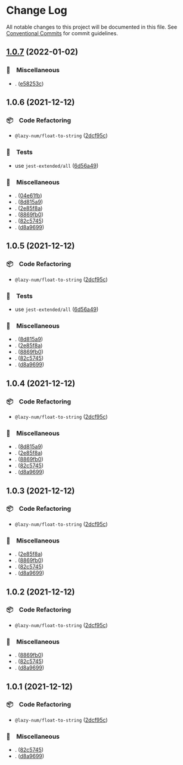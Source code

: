 # Change Log

All notable changes to this project will be documented in this file.
See [Conventional Commits](https://conventionalcommits.org) for commit guidelines.

## [1.0.7](https://github.com/bluelovers/ws-random/compare/@lazy-num/float-to-string@1.0.6...@lazy-num/float-to-string@1.0.7) (2022-01-02)


### 🔖　Miscellaneous

* . ([e58253c](https://github.com/bluelovers/ws-random/commit/e58253c60984cc3947069ea4ae2eb1924cd2940e))





## 1.0.6 (2021-12-12)


### 📦　Code Refactoring

* `@lazy-num/float-to-string` ([2dcf95c](https://github.com/bluelovers/ws-random/commit/2dcf95ccdfbdb06780eb96c92d52ebbd1edd2acd))


### 🚨　Tests

* use `jest-extended/all` ([6d56a49](https://github.com/bluelovers/ws-random/commit/6d56a49e94ec701cd8744632a04871cba4e59ea8))


### 🔖　Miscellaneous

* . ([04e61fb](https://github.com/bluelovers/ws-random/commit/04e61fb160f654f1f2f6efe95f63d900ed2449e3))
* . ([8d815a9](https://github.com/bluelovers/ws-random/commit/8d815a9451f12cabc9b81680e463d429c45f2506))
* . ([2e85f8a](https://github.com/bluelovers/ws-random/commit/2e85f8a1a76c34161fdec36f07b7da0163a0eec7))
* . ([8869fb0](https://github.com/bluelovers/ws-random/commit/8869fb0af949f1ff7c527aa11e5019628498267f))
* . ([82c5745](https://github.com/bluelovers/ws-random/commit/82c5745bfbee557b8703244d6c7d5ffbc1c25e12))
* . ([d8a9699](https://github.com/bluelovers/ws-random/commit/d8a96997fc1b102b408d8110340015ab8d39ff4e))





## 1.0.5 (2021-12-12)


### 📦　Code Refactoring

* `@lazy-num/float-to-string` ([2dcf95c](https://github.com/bluelovers/ws-random/commit/2dcf95ccdfbdb06780eb96c92d52ebbd1edd2acd))


### 🚨　Tests

* use `jest-extended/all` ([6d56a49](https://github.com/bluelovers/ws-random/commit/6d56a49e94ec701cd8744632a04871cba4e59ea8))


### 🔖　Miscellaneous

* . ([8d815a9](https://github.com/bluelovers/ws-random/commit/8d815a9451f12cabc9b81680e463d429c45f2506))
* . ([2e85f8a](https://github.com/bluelovers/ws-random/commit/2e85f8a1a76c34161fdec36f07b7da0163a0eec7))
* . ([8869fb0](https://github.com/bluelovers/ws-random/commit/8869fb0af949f1ff7c527aa11e5019628498267f))
* . ([82c5745](https://github.com/bluelovers/ws-random/commit/82c5745bfbee557b8703244d6c7d5ffbc1c25e12))
* . ([d8a9699](https://github.com/bluelovers/ws-random/commit/d8a96997fc1b102b408d8110340015ab8d39ff4e))





## 1.0.4 (2021-12-12)


### 📦　Code Refactoring

* `@lazy-num/float-to-string` ([2dcf95c](https://github.com/bluelovers/ws-random/commit/2dcf95ccdfbdb06780eb96c92d52ebbd1edd2acd))


### 🔖　Miscellaneous

* . ([8d815a9](https://github.com/bluelovers/ws-random/commit/8d815a9451f12cabc9b81680e463d429c45f2506))
* . ([2e85f8a](https://github.com/bluelovers/ws-random/commit/2e85f8a1a76c34161fdec36f07b7da0163a0eec7))
* . ([8869fb0](https://github.com/bluelovers/ws-random/commit/8869fb0af949f1ff7c527aa11e5019628498267f))
* . ([82c5745](https://github.com/bluelovers/ws-random/commit/82c5745bfbee557b8703244d6c7d5ffbc1c25e12))
* . ([d8a9699](https://github.com/bluelovers/ws-random/commit/d8a96997fc1b102b408d8110340015ab8d39ff4e))





## 1.0.3 (2021-12-12)


### 📦　Code Refactoring

* `@lazy-num/float-to-string` ([2dcf95c](https://github.com/bluelovers/ws-random/commit/2dcf95ccdfbdb06780eb96c92d52ebbd1edd2acd))


### 🔖　Miscellaneous

* . ([2e85f8a](https://github.com/bluelovers/ws-random/commit/2e85f8a1a76c34161fdec36f07b7da0163a0eec7))
* . ([8869fb0](https://github.com/bluelovers/ws-random/commit/8869fb0af949f1ff7c527aa11e5019628498267f))
* . ([82c5745](https://github.com/bluelovers/ws-random/commit/82c5745bfbee557b8703244d6c7d5ffbc1c25e12))
* . ([d8a9699](https://github.com/bluelovers/ws-random/commit/d8a96997fc1b102b408d8110340015ab8d39ff4e))





## 1.0.2 (2021-12-12)


### 📦　Code Refactoring

* `@lazy-num/float-to-string` ([2dcf95c](https://github.com/bluelovers/ws-random/commit/2dcf95ccdfbdb06780eb96c92d52ebbd1edd2acd))


### 🔖　Miscellaneous

* . ([8869fb0](https://github.com/bluelovers/ws-random/commit/8869fb0af949f1ff7c527aa11e5019628498267f))
* . ([82c5745](https://github.com/bluelovers/ws-random/commit/82c5745bfbee557b8703244d6c7d5ffbc1c25e12))
* . ([d8a9699](https://github.com/bluelovers/ws-random/commit/d8a96997fc1b102b408d8110340015ab8d39ff4e))





## 1.0.1 (2021-12-12)


### 📦　Code Refactoring

* `@lazy-num/float-to-string` ([2dcf95c](https://github.com/bluelovers/ws-random/commit/2dcf95ccdfbdb06780eb96c92d52ebbd1edd2acd))


### 🔖　Miscellaneous

* . ([82c5745](https://github.com/bluelovers/ws-random/commit/82c5745bfbee557b8703244d6c7d5ffbc1c25e12))
* . ([d8a9699](https://github.com/bluelovers/ws-random/commit/d8a96997fc1b102b408d8110340015ab8d39ff4e))

